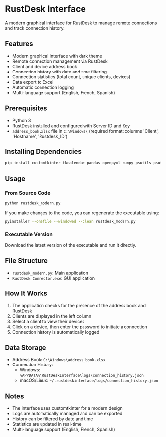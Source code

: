 # RustDesk Interface

A modern graphical interface for RustDesk to manage remote connections and track connection history.

## Features

- Modern graphical interface with dark theme
- Remote connection management via RustDesk
- Client and device address book
- Connection history with date and time filtering
- Connection statistics (total count, unique clients, devices)
- Data export to Excel
- Automatic connection logging
- Multi-language support (English, French, Spanish)

## Prerequisites

- Python 3
- RustDesk installed and configured with Server ID and Key
- `address_book.xlsx` file in `C:\Windows\` (required format: columns 'Client', 'Hostname', 'Rustdesk_ID')

## Installing Dependencies

```bash
pip install customtkinter tkcalendar pandas openpyxl numpy psutils psutil
```

## Usage

### From Source Code
```bash
python rustdesk_modern.py
```

If you make changes to the code, you can regenerate the executable using:
```bash
pyinstaller --onefile --windowed --clean rustdesk_modern.py
```

### Executable Version
Download the latest version of the executable and run it directly.

## File Structure

- `rustdesk_modern.py`: Main application
- `RustDesk Connector.exe`: GUI application

## How It Works

1. The application checks for the presence of the address book and RustDesk
2. Clients are displayed in the left column
3. Select a client to view their devices
4. Click on a device, then enter the password to initiate a connection
5. Connection history is automatically logged

## Data Storage

- Address Book: `C:\Windows\address_book.xlsx`
- Connection History: 
  - Windows: `%APPDATA%\RustDeskInterface\logs\connection_history.json`
  - macOS/Linux: `~/.rustdeskinterface/logs/connection_history.json`

## Notes

- The interface uses customtkinter for a modern design
- Logs are automatically managed and can be exported
- History can be filtered by date and time
- Statistics are updated in real-time
- Multi-language support (English, French, Spanish)
